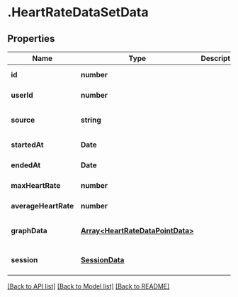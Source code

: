 # .HeartRateDataSetData

## Properties

Name | Type | Description | Notes
------------ | ------------- | ------------- | -------------
**id** | **number** |  | [default to undefined]
**userId** | **number** |  | [default to undefined]
**source** | **string** |  | [optional] [default to undefined]
**startedAt** | **Date** |  | [default to undefined]
**endedAt** | **Date** |  | [default to undefined]
**maxHeartRate** | **number** |  | [default to undefined]
**averageHeartRate** | **number** |  | [default to undefined]
**graphData** | [**Array&lt;HeartRateDataPointData&gt;**](HeartRateDataPointData.md) |  | [optional] [default to undefined]
**session** | [**SessionData**](SessionData.md) |  | [optional] [default to undefined]


[[Back to API list]](../README.md#documentation-for-api-endpoints) [[Back to Model list]](../README.md#documentation-for-models) [[Back to README]](../README.md)
